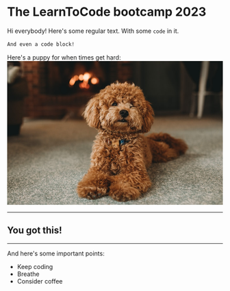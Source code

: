 # The LearnToCode bootcamp 2023
Hi everybody! Here's some regular text. 
With some `code` in it.

```html
And even a code block!
```

Here's a puppy for when times get hard:
![cute poodle puppy](images/puppy.jpg)

---

## You got this!

---

And here's some important points:
- Keep coding
- Breathe
- Consider coffee